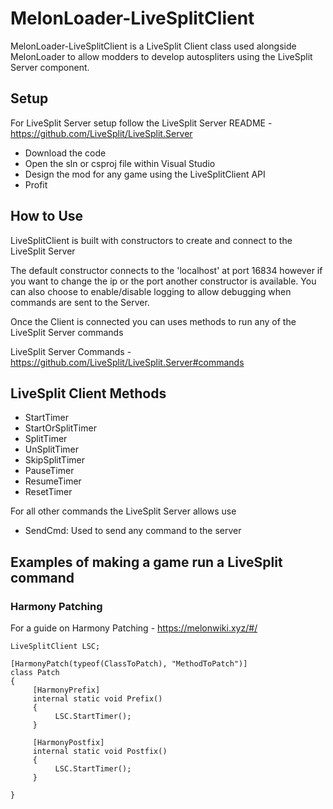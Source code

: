 # MelonLoader-LiveSplitClient
 MelonLoader-LiveSplitClient is a LiveSplit Client class used alongside MelonLoader to allow modders to develop autospliters using the LiveSplit Server component.

## Setup
For LiveSplit Server setup follow the LiveSplit Server README - https://github.com/LiveSplit/LiveSplit.Server

 - Download the code
 - Open the sln or csproj file within Visual Studio
 - Design the mod for any game using the LiveSplitClient API
 - Profit

## How to Use
LiveSplitClient is built with constructors to create and connect to the LiveSplit Server
  
The default constructor connects to the 'localhost' at port 16834 however if you want to change the ip or the port another constructor is available.
You can also choose to enable/disable logging to allow debugging when commands are sent to the Server.

Once the Client is connected you can uses methods to run any of the LiveSplit Server commands
 
LiveSplit Server Commands - https://github.com/LiveSplit/LiveSplit.Server#commands
 
## LiveSplit Client Methods
- StartTimer
- StartOrSplitTimer
- SplitTimer
- UnSplitTimer
- SkipSplitTimer
- PauseTimer
- ResumeTimer
- ResetTimer

For all other commands the LiveSplit Server allows use 
- SendCmd: Used to send any command to the server

## Examples of making a game run a LiveSplit command
### Harmony Patching
For a guide on Harmony Patching - https://melonwiki.xyz/#/
```
LiveSplitClient LSC;

[HarmonyPatch(typeof(ClassToPatch), "MethodToPatch")]
class Patch
{
     [HarmonyPrefix]
     internal static void Prefix()
     {
          LSC.StartTimer();
     }
     
     [HarmonyPostfix]
     internal static void Postfix()
     {
          LSC.StartTimer();
     }
     
}
```
